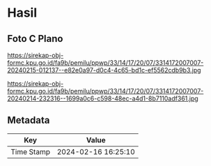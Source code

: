 # Hasil

## Foto C Plano

https://sirekap-obj-formc.kpu.go.id/fa9b/pemilu/ppwp/33/14/17/20/07/3314172007007-20240215-012137--e82e0a97-d0c4-4c65-bd1c-ef5562cdb9b3.jpg

https://sirekap-obj-formc.kpu.go.id/fa9b/pemilu/ppwp/33/14/17/20/07/3314172007007-20240214-232316--1699a0c6-c598-48ec-a4d1-8b7110adf361.jpg


## Metadata

| Key        | Value               |
| ---------- | ------------------- |
| Time Stamp | 2024-02-16 16:25:10 |



